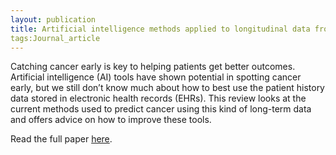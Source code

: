 ```yaml
---
layout: publication
title: Artificial intelligence methods applied to longitudinal data from electronic health records for prediction of cancer: a scoping review - Victoria Moglia
tags:Journal_article
---
```


Catching cancer early is key to helping patients get better outcomes. Artificial intelligence (AI) tools have shown potential in spotting cancer early, but we still don’t know much about how to best use the patient history data stored in electronic health records (EHRs). This review looks at the current methods used to predict cancer using this kind of long-term data and offers advice on how to improve these tools.

Read the full paper [here](https://bmcmedresmethodol.biomedcentral.com/articles/10.1186/s12874-025-02473-w).

